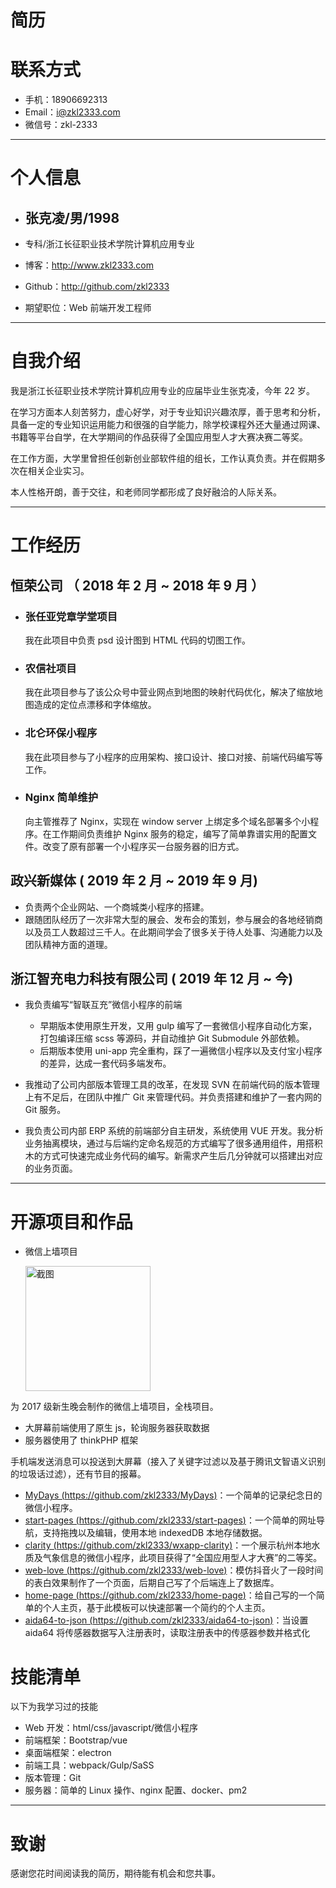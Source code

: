 # 简历

# 联系方式

- 手机：18906692313
- Email：i@zkl2333.com
- 微信号：zkl-2333

---

# 个人信息

- ## 张克凌/男/1998
- 专科/浙江长征职业技术学院计算机应用专业
- 博客：http://www.zkl2333.com
- Github：http://github.com/zkl2333

- 期望职位：Web 前端开发工程师

---

# 自我介绍

我是浙江长征职业技术学院计算机应用专业的应届毕业生张克凌，今年 22 岁。

在学习方面本人刻苦努力，虚心好学，对于专业知识兴趣浓厚，善于思考和分析，具备一定的专业知识运用能力和很强的自学能力，除学校课程外还大量通过网课、书籍等平台自学，在大学期间的作品获得了全国应用型人才大赛决赛二等奖。

在工作方面，大学里曾担任创新创业部软件组的组长，工作认真负责。并在假期多次在相关企业实习。

本人性格开朗，善于交往，和老师同学都形成了良好融洽的人际关系。

---

# 工作经历

## 恒荣公司 （ 2018 年 2 月 ~ 2018 年 9 月 ）

- ### 张任亚党章学堂项目

  我在此项目中负责 psd 设计图到 HTML 代码的切图工作。

- ### 农信社项目

  我在此项目参与了该公众号中营业网点到地图的映射代码优化，解决了缩放地图造成的定位点漂移和字体缩放。

- ### 北仑环保小程序

  我在此项目参与了小程序的应用架构、接口设计、接口对接、前端代码编写等工作。

- ### Nginx 简单维护

  向主管推荐了 Nginx，实现在 window server 上绑定多个域名部署多个小程序。在工作期间负责维护 Nginx 服务的稳定，编写了简单靠谱实用的配置文件。改变了原有部署一个小程序买一台服务器的旧方式。

## 政兴新媒体 ( 2019 年 2 月 ~ 2019 年 9 月)

- 负责两个企业网站、一个商城类小程序的搭建。
- 跟随团队经历了一次非常大型的展会、发布会的策划，参与展会的各地经销商以及员工人数超过三千人。在此期间学会了很多关于待人处事、沟通能力以及团队精神方面的道理。

## 浙江智充电力科技有限公司 ( 2019 年 12 月 ~ 今)

- 我负责编写“智联互充”微信小程序的前端
    - 早期版本使用原生开发，又用 gulp 编写了一套微信小程序自动化方案，打包编译压缩 scss 等源码，并自动维护 Git Submodule 外部依赖。
    - 后期版本使用 uni-app 完全重构，踩了一遍微信小程序以及支付宝小程序的差异，达成一套代码多端发布。

- 我推动了公司内部版本管理工具的改革，在发现 SVN 在前端代码的版本管理上有不足后，在团队中推广 Git 来管理代码。并负责搭建和维护了一套内网的 Git 服务。

- 我负责公司内部 ERP 系统的前端部分自主研发，系统使用 VUE 开发。我分析业务抽离模块，通过与后端约定命名规范的方式编写了很多通用组件，用搭积木的方式可快速完成业务代码的编写。新需求产生后几分钟就可以搭建出对应的业务页面。

---

# 开源项目和作品

- 微信上墙项目

    <img src="https://s2.ax1x.com/2019/10/18/Ke8ilR.md.jpg" height="200" alt="截图" style="display: block"/>

为 2017 级新生晚会制作的微信上墙项目，全栈项目。

- 大屏幕前端使用了原生 js，轮询服务器获取数据
- 服务器使用了 thinkPHP 框架

手机端发送消息可以投送到大屏幕（接入了关键字过滤以及基于腾讯文智语义识别的垃圾话过滤），还有节目的报幕。

- [MyDays (https://github.com/zkl2333/MyDays)](https://github.com/zkl2333/MyDays)：一个简单的记录纪念日的微信小程序。
- [start-pages (https://github.com/zkl2333/start-pages)](https://github.com/zkl2333/start)：一个简单的网址导航，支持拖拽以及编辑，使用本地 indexedDB 本地存储数据。
- [clarity (https://github.com/zkl2333/wxapp-clarity)](https://github.com/zkl2333/wxapp-clarity)：一个展示杭州本地水质及气象信息的微信小程序，此项目获得了“全国应用型人才大赛”的二等奖。
- [web-love (https://github.com/zkl2333/web-love)](https://github.com/zkl2333/web-love)：模仿抖音火了一段时间的表白效果制作了一个页面，后期自己写了个后端连上了数据库。
- [home-page (https://github.com/zkl2333/home-page)](https://github.com/zkl2333/home-page)：给自己写的一个简单的个人主页，基于此模板可以快速部署一个简约的个人主页。
- [aida64-to-json (https://github.com/zkl2333/aida64-to-json)](https://github.com/zkl2333/aida64-to-json)：当设置 aida64 将传感器数据写入注册表时，读取注册表中的传感器参数并格式化

# 技能清单

以下为我学习过的技能

- Web 开发：html/css/javascript/微信小程序
- 前端框架：Bootstrap/vue
- 桌面端框架：electron
- 前端工具：webpack/Gulp/SaSS
- 版本管理：Git
- 服务器：简单的 Linux 操作、nginx 配置、docker、pm2

---

# 致谢

感谢您花时间阅读我的简历，期待能有机会和您共事。

